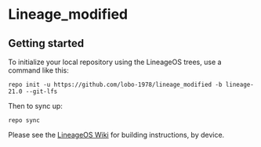 Lineage_modified
===========

Getting started
---------------

To initialize your local repository using the LineageOS trees, use a command like this:
```
repo init -u https://github.com/lobo-1978/lineage_modified -b lineage-21.0 --git-lfs
```
Then to sync up:
```
repo sync
```
Please see the [LineageOS Wiki](https://wiki.lineageos.org/) for building instructions, by device.

